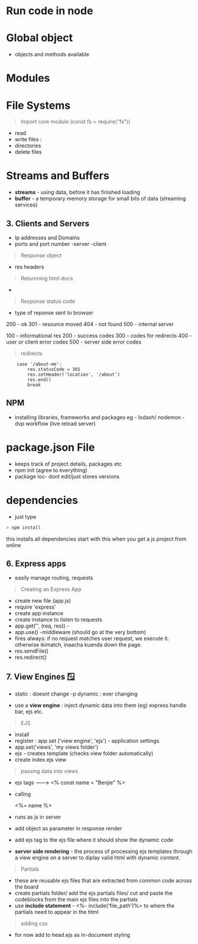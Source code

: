 # Run code in node

# Global object
- objects and methods available

# Modules


# File Systems
> Import core module (const fs = require("fs"))
 - read 
 - write files :
 - directories
 - delete files

 # Streams and Buffers
 - **streams** - using data, before it has finished loading
 - **buffer**  - a temporary memory storage for small bits of data (streaming services)

## **3. Clients and Servers**

- Ip addresses and Domains
- ports and port number
-server 
-client 

> Response object
- res headers
> Returnning html docs
- 
> Response status code
- type of reponse sent to browser

200 - ok
301 - resource moved
404 - not found
500 - internal server


100 - informational res
200 - success codes
300 - codes for redirects
400 - user or client error codes
500 - server side error codes

> redirects

        case '/about-me':
            res.statusCode = 301
            res.setHeader('location', '/about')
            res.end()
            break


## NPM

- installing libraries, frameworks and packages
eg - lodash/ nodemon - dvp workflow (live reload server)


# package.json File
- keeps track of project details, packages etc
- npm init (agree to everything)
- package loc- dont edit/just stores versions

# dependencies
- just type

```bash
> npm install 
```

this installs all dependencies
start with this when you get a js project from online


## 6. Express apps
- easily manage routing, requests

> Creating an Express App
- create new file (app.js)
- require 'express'
- create app instance
- create instance to listen to requests
- app.get('<root>', (req, res)) -
- app.use() -middleware (should go at the very bottom)
- fires always: if no request matches user request, we execute it. otherwise ikimatch, inaacha kuenda down the page. 
- res.sendFile()
- res.redirect()


## 7. View Engines 🪟

- static : doesnt change
-p dynamic : ever changing

- use a **view engine** : inject dynamic data into them (eg) express handle bar, ejs etc.

> EJS
- install
- register : app.set ('view engine', 'ejs') - application settings
- app.set('views', 'my views folder')
- ejs - creates template (checks view folder automatically)
- create index.ejs view

> passing data into views
- ejs tags ---> <% const name = "Benjie" %>
- calling <p><%= name %></p>
- runs as js in server

- add object as parameter in response render 
- add ejs tag to the ejs file where it should show the dynamic code
- **server side rendering** - the process of processing ejs templates through a view engine on a server to diplay valid html with dynamic content.

> Partials

- these are reusable ejs files that are extracted from common code across the board
- create partials folder/ add the ejs partials files/ cut and paste the codeblocks from the main ejs files into the
partials 
- use **include statement** - <%- include('file_path')%> to where the partials need to appear in the html

> adding css
- for now add to head.ejs as in-document styling